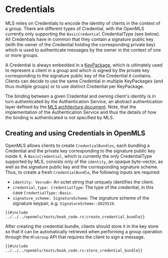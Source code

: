# Credentials

MLS relies on Credentials to encode the identity of clients in the context of a group. There are different types of Credential, with the OpenMLS currently only supporting the `BasicCredential` CredentialType (see below). All Credentials have in common that they contain a signature public key (with the owner of the Credential holding the corresponding private key) which is used to authenticate messages by the owner in the context of one or more groups.

A Credential is always embedded in a [KeyPackage](./create_key_package.md), which is ultimately used to represent a client in a group and which is signed by the private key corresponding to the signature public key of the Credential it contains. Clients can decide to use the same Credential in multiple KeyPackages (and thus multiple groups) or to use distinct Credential per KeyPackage.

The binding between a given Credential and owning client's identity is in turn authenticated by the Authentication Service, an abstract authentication layer defined by the [MLS architecture document](https://github.com/mlswg/mls-architecture). Note, that the implementation of the Authentication Service and thus the details of how the binding is authenticated is not specified by MLS.

## Creating and using Credentials in OpenMLS

OpenMLS allows clients to create `CredentialBundles`, each bundling a Credential and the private key corresponding to the signature public key inside it. A `BasicCredential`, which is currently the only CredentialType supported by MLS, consists only of the `identity`, an opaque byte-vector, as well as the signature public key and the corresponding signature scheme. Thus, to create a fresh `CredentialBundle`, the following inputs are required:

- `identity: Vec<u8>`: An octet string that uniquely identifies the client.
- `credential_type: CredentialType`: The type of the credential, in this case `CredentialType::Basic`.
- `signature_scheme: SignatureScheme`: The signature scheme of the signature keypair, e.g. `SignatureScheme::ED25519`.

```rust,no_run,noplayground
{{#include ../../../openmls/tests/book_code.rs:create_credential_bundle}}
```

After creating the credential bundle, clients should store it in the key store so that it can be automatically retrieved when performing a group operation through the `MlsGroup` API that requires the client to sign a message.

```rust,no_run,noplayground
{{#include ../../../openmls/tests/book_code.rs:store_credential_bundle}}
```
